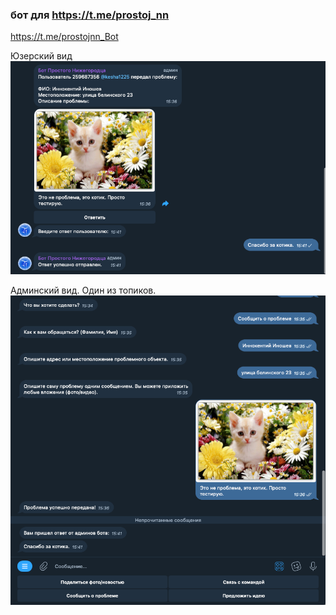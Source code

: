 ### бот для https://t.me/prostoj_nn


https://t.me/prostojnn_Bot

Юзерский вид
![img.png](images/img.png)

Админский вид. Один из топиков.
![img_1.png](images/img_1.png)
